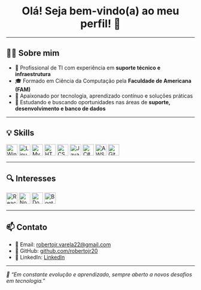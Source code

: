 <h1 align="center">Olá! Seja bem-vindo(a) ao meu perfil! 👋</h1>

---

## 🧑‍💻 Sobre mim

- 💼 Profissional de TI com experiência em **suporte técnico e infraestrutura**  
- 🎓 Formado em Ciência da Computação pela **Faculdade de Americana (FAM)**  
- 🧠 Apaixonado por tecnologia, aprendizado contínuo e soluções práticas  
- 🚀 Estudando e buscando oportunidades nas áreas de **suporte, desenvolvimento e banco de dados**

---

## 💡 Skills

<div>
  <img src="https://cdn.jsdelivr.net/gh/devicons/devicon/icons/windows8/windows8-original.svg" height="30" alt="Windows"/>
  <img src="https://cdn.jsdelivr.net/gh/devicons/devicon/icons/linux/linux-original.svg" height="30" alt="Linux"/>
  <img src="https://cdn.jsdelivr.net/gh/devicons/devicon/icons/mysql/mysql-original.svg" height="30" alt="MySQL"/>
  <img src="https://cdn.jsdelivr.net/gh/devicons/devicon/icons/html5/html5-original.svg" height="30" alt="HTML5"/>
  <img src="https://cdn.jsdelivr.net/gh/devicons/devicon/icons/css3/css3-original.svg" height="30" alt="CSS3"/>
  <img src="https://cdn.jsdelivr.net/gh/devicons/devicon/icons/javascript/javascript-original.svg" height="30" alt="JavaScript"/>
  <img src="https://cdn.jsdelivr.net/gh/devicons/devicon/icons/csharp/csharp-original.svg" height="30" alt="C#"/>
  <img src="https://cdn.jsdelivr.net/gh/devicons/devicon@latest/icons/amazonwebservices/amazonwebservices-original-wordmark.svg" height="30" alt="AWS" />
  <img src="https://cdn.jsdelivr.net/gh/devicons/devicon/icons/github/github-original.svg" height="30" alt="GitHub"/>
          
</div>

---

## 🔍 Interesses

<div>
  <img src="https://cdn.jsdelivr.net/gh/devicons/devicon/icons/react/react-original.svg" height="30" alt="React" />
  <img src="https://cdn.jsdelivr.net/gh/devicons/devicon/icons/nodejs/nodejs-original.svg" height="30" alt="Node.js"/>
  <img src="https://cdn.jsdelivr.net/gh/devicons/devicon/icons/docker/docker-original.svg" height="30" alt="Docker"/>
  <img src="https://cdn.jsdelivr.net/gh/devicons/devicon@latest/icons/bootstrap/bootstrap-original.svg" height="30" alt="Bootstrap" />
</div>

---

## 📫 Contato

- 📧 Email: robertojr.varela22@gmail.com  
- 🐙 GitHub: [github.com/robertojr20](https://github.com/robertojr20)  
- 💼 LinkedIn: [LinkedIn](https://www.linkedin.com/in/SEU-LINKEDIN)

---

_💬 “Em constante evolução e aprendizado, sempre aberto a novos desafios em tecnologia.”_
